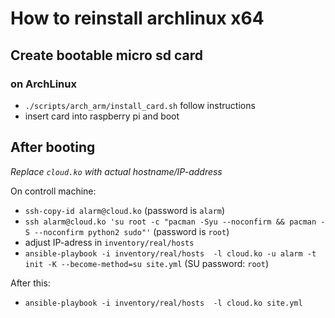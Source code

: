 # How to reinstall archlinux x64

## Create bootable micro sd card

### on ArchLinux

- `./scripts/arch_arm/install_card.sh` follow instructions
- insert card into raspberry pi and boot

## After booting

*Replace `cloud.ko` with actual hostname/IP-address*

On controll machine:
- `ssh-copy-id alarm@cloud.ko` (password is `alarm`)
- `ssh alarm@cloud.ko 'su root -c "pacman -Syu --noconfirm && pacman -S --noconfirm python2 sudo"'` (password is `root`)
- adjust IP-adress in `inventory/real/hosts`
- `ansible-playbook -i inventory/real/hosts  -l cloud.ko -u alarm -t init -K --become-method=su site.yml` (SU password: `root`)

After this:
- `ansible-playbook -i inventory/real/hosts  -l cloud.ko site.yml`

